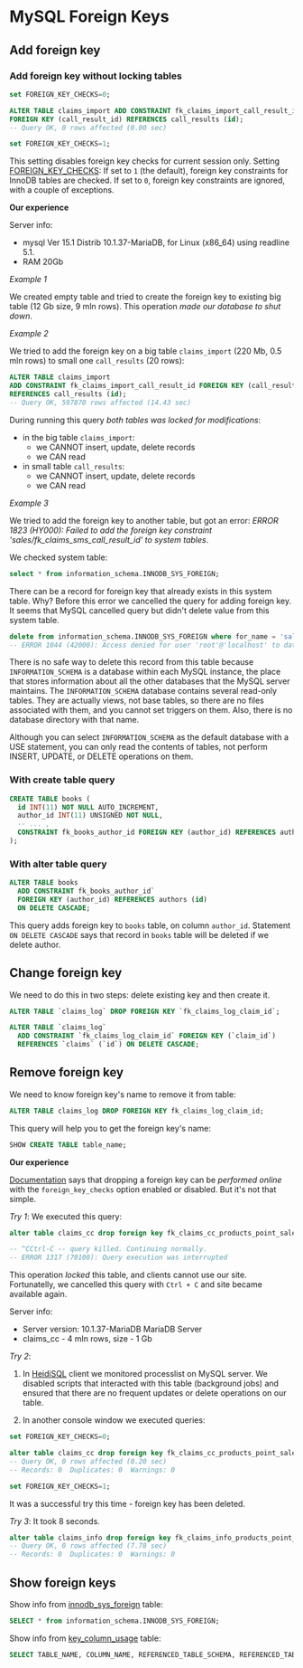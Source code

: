 # MySQL Foreign Keys

## Add foreign key

### Add foreign key without locking tables

```sql
set FOREIGN_KEY_CHECKS=0;

ALTER TABLE claims_import ADD CONSTRAINT fk_claims_import_call_result_id 
FOREIGN KEY (call_result_id) REFERENCES call_results (id);
-- Query OK, 0 rows affected (0.00 sec)

set FOREIGN_KEY_CHECKS=1;
```

This setting disables foreign key checks for current session only.
Setting [FOREIGN_KEY_CHECKS](https://dev.mysql.com/doc/refman/8.0/en/server-system-variables.html#sysvar_foreign_key_checks): If set to `1` (the default), foreign key constraints for InnoDB tables are checked. If set to `0`, foreign key constraints are ignored, with a couple of exceptions.

**Our experience** 

Server info:

- mysql Ver 15.1 Distrib 10.1.37-MariaDB, for Linux (x86_64) using readline 5.1.
- RAM 20Gb

*Example 1* 

We created empty table and tried to create the foreign key to existing big table (12 Gb size, 9 mln rows). 
This operation *made our database to shut down*. 

*Example 2*

We tried to add the foreign key on a big table `claims_import` (220 Mb, 0.5 mln rows) to small one `call_results` (20 rows):

```sql
ALTER TABLE claims_import 
ADD CONSTRAINT fk_claims_import_call_result_id FOREIGN KEY (call_result_id) 
REFERENCES call_results (id);
-- Query OK, 597870 rows affected (14.43 sec)
```

During running this query *both tables was locked for modifications*:

- in the big table `claims_import`:
  - we CANNOT insert, update, delete records 
  - we CAN read
- in small table `call_results`:
  - we CANNOT insert, update, delete records 
  - we CAN read

*Example 3*

We tried to add the foreign key to another table, but got an error:
*ERROR 1823 (HY000): Failed to add the foreign key constraint 'sales/fk_claims_sms_call_result_id' to system tables*.

We checked system table:

```sql
select * from information_schema.INNODB_SYS_FOREIGN;
```

There can be a record for foreign key that already exists in this system table. Why? 
Before this error we cancelled the query for adding foreign key. It seems that MySQL cancelled query but didn't delete value from this system table.

```sql
delete from information_schema.INNODB_SYS_FOREIGN where for_name = 'sales/#sql-10d1_3dcfb';
-- ERROR 1044 (42000): Access denied for user 'root'@'localhost' to database 'information_schema'
```

There is no safe way to delete this record from this table because `INFORMATION_SCHEMA` is a database within each MySQL instance, the place that stores information about all the other databases that the MySQL server maintains. The `INFORMATION_SCHEMA` database contains several read-only tables. They are actually views, not base tables, so there are no files associated with them, and you cannot set triggers on them. Also, there is no database directory with that name.

Although you can select `INFORMATION_SCHEMA` as the default database with a USE statement, you can only read the contents of tables, not perform INSERT, UPDATE, or DELETE operations on them.

### With create table query

```sql
CREATE TABLE books (
  id INT(11) NOT NULL AUTO_INCREMENT,
  author_id INT(11) UNSIGNED NOT NULL,
  -- ... ,
  CONSTRAINT fk_books_author_id FOREIGN KEY (author_id) REFERENCES authors (id) ON DELETE CASCADE
);
```

### With alter table query

```sql
ALTER TABLE books
  ADD CONSTRAINT fk_books_author_id` 
  FOREIGN KEY (author_id) REFERENCES authors (id) 
  ON DELETE CASCADE;
```

This query adds foreign key to `books` table, on column `author_id`.
Statement `ON DELETE CASCADE` says that record in `books` table will be deleted if we delete author.

## Change foreign key

We need to do this in two steps: delete existing key and then create it.

```sql
ALTER TABLE `claims_log` DROP FOREIGN KEY `fk_claims_log_claim_id`;

ALTER TABLE `claims_log`
  ADD CONSTRAINT `fk_claims_log_claim_id` FOREIGN KEY (`claim_id`) 
  REFERENCES `claims` (`id`) ON DELETE CASCADE;
```

## Remove foreign key

We need to know foreign key's name to remove it from table:

```sql
ALTER TABLE claims_log DROP FOREIGN KEY fk_claims_log_claim_id;
```

This query will help you to get the foreign key's name:

```sql
SHOW CREATE TABLE table_name;
```

**Our experience**

[Documentation](https://dev.mysql.com/doc/refman/5.6/en/innodb-online-ddl-operations.html) says that dropping a foreign key can be *performed online* with the `foreign_key_checks` option enabled or disabled. But it's not that simple.

*Try 1*: We executed this query:

```sql
alter table claims_cc drop foreign key fk_claims_cc_products_point_sales_id;

-- ^CCtrl-C -- query killed. Continuing normally.
-- ERROR 1317 (70100): Query execution was interrupted
```
This operation *locked* this table, and clients cannot use our site.
Fortunatelly, we cancelled this query with `Ctrl + C` and site became available again.

Server info:
- Server version: 10.1.37-MariaDB MariaDB Server
- claims_cc - 4 mln rows, size - 1 Gb

*Try 2*: 

1. In [HeidiSQL](https://www.heidisql.com/) client we monitored processlist on MySQL server. We disabled scripts that interacted with this table (background jobs) and ensured that there are no frequent updates or delete operations on our table.

2. In another console window we executed queries:

```sql
set FOREIGN_KEY_CHECKS=0;

alter table claims_cc drop foreign key fk_claims_cc_products_point_sales_id;
-- Query OK, 0 rows affected (0.20 sec)
-- Records: 0  Duplicates: 0  Warnings: 0

set FOREIGN_KEY_CHECKS=1;
```
It was a successful try this time - foreign key has been deleted.

*Try 3*: It took 8 seconds.

```sql
alter table claims_info drop foreign key fk_claims_info_products_point_sales_id;
-- Query OK, 0 rows affected (7.78 sec)
-- Records: 0  Duplicates: 0  Warnings: 0
```

## Show foreign keys

Show info from [innodb_sys_foreign](https://dev.mysql.com/doc/refman/5.7/en/innodb-sys-foreign-table.html) table:

```sql
SELECT * from information_schema.INNODB_SYS_FOREIGN;
```

Show info from [key_column_usage](https://dev.mysql.com/doc/refman/8.0/en/key-column-usage-table.html) table:

```sql
SELECT TABLE_NAME, COLUMN_NAME, REFERENCED_TABLE_SCHEMA, REFERENCED_TABLE_NAME, REFERENCED_COLUMN_NAME from information_schema.KEY_COLUMN_USAGE;
```
